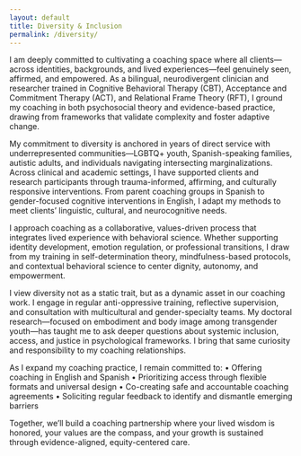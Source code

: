 ```yaml
---
layout: default
title: Diversity & Inclusion
permalink: /diversity/
---
```



I am deeply committed to cultivating a coaching space where all clients—across identities, backgrounds, and lived experiences—feel genuinely seen, affirmed, and empowered. As a bilingual, neurodivergent clinician and researcher trained in Cognitive Behavioral Therapy (CBT), Acceptance and Commitment Therapy (ACT), and Relational Frame Theory (RFT), I ground my coaching in both psychosocial theory and evidence-based practice, drawing from frameworks that validate complexity and foster adaptive change.

My commitment to diversity is anchored in years of direct service with underrepresented communities—LGBTQ+ youth, Spanish-speaking families, autistic adults, and individuals navigating intersecting marginalizations. Across clinical and academic settings, I have supported clients and research participants through trauma-informed, affirming, and culturally responsive interventions. From parent coaching groups in Spanish to gender-focused cognitive interventions in English, I adapt my methods to meet clients’ linguistic, cultural, and neurocognitive needs.

I approach coaching as a collaborative, values-driven process that integrates lived experience with behavioral science. Whether supporting identity development, emotion regulation, or professional transitions, I draw from my training in self-determination theory, mindfulness-based protocols, and contextual behavioral science to center dignity, autonomy, and empowerment.

I view diversity not as a static trait, but as a dynamic asset in our coaching work. I engage in regular anti-oppressive training, reflective supervision, and consultation with multicultural and gender-specialty teams. My doctoral research—focused on embodiment and body image among transgender youth—has taught me to ask deeper questions about systemic inclusion, access, and justice in psychological frameworks. I bring that same curiosity and responsibility to my coaching relationships.

As I expand my coaching practice, I remain committed to:
	•	Offering coaching in English and Spanish
	•	Prioritizing access through flexible formats and universal design
	•	Co-creating safe and accountable coaching agreements
	•	Soliciting regular feedback to identify and dismantle emerging barriers

Together, we’ll build a coaching partnership where your lived wisdom is honored, your values are the compass, and your growth is sustained through evidence-aligned, equity-centered care.

